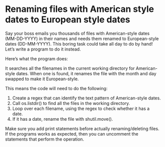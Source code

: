 # Renaming files with American style dates to European style dates

Say your boss emails you thousands of files with American-style dates (MM-DD-YYYY) in their names and needs them renamed to European-style dates (DD-MM-YYYY). This boring task could take all day to do by hand! Let’s write a program to do it instead.

Here’s what the program does:

It searches all the filenames in the current working directory for American-style dates.
When one is found, it renames the file with the month and day swapped to make it European-style.

This means the code will need to do the following:

1. Create a regex that can identify the text pattern of American-style dates.
2. Call os.listdir() to find all the files in the working directory.
3. Loop over each filename, using the regex to check whether it has a date.
4. If it has a date, rename the file with shutil.move().

Make sure you add print statements before actually renaming/deleting files. If the programs works as expected, then you can uncomment the statements that perform the operation.